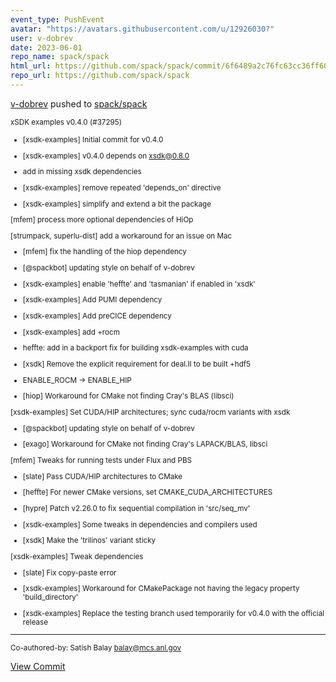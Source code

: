 ```yaml
---
event_type: PushEvent
avatar: "https://avatars.githubusercontent.com/u/12926030?"
user: v-dobrev
date: 2023-06-01
repo_name: spack/spack
html_url: https://github.com/spack/spack/commit/6f6489a2c76fc63cc36ff607d93aaccc0d4b2b4c
repo_url: https://github.com/spack/spack
---
```


<a href='https://github.com/v-dobrev' target='_blank'>v-dobrev</a> pushed to <a href='https://github.com/spack/spack' target='_blank'>spack/spack</a>

<small>xSDK examples v0.4.0 (#37295)

* [xsdk-examples] Initial commit for v0.4.0

* [xsdk-examples] v0.4.0 depends on xsdk@0.8.0

* add in missing xsdk dependencies

* [xsdk-examples] remove repeated 'depends_on' directive

* [xsdk-examples] simplify and extend a bit the package

[mfem] process more optional dependencies of HiOp

[strumpack, superlu-dist] add a workaround for an issue on Mac

* [mfem] fix the handling of the hiop dependency

* [@spackbot] updating style on behalf of v-dobrev

* [xsdk-examples] enable 'heffte' and 'tasmanian' if enabled in 'xsdk'

* [xsdk-examples] Add PUMI dependency

* [xsdk-examples] Add preCICE dependency

* [xsdk-examples] add +rocm

* heffte: add in a backport fix for building xsdk-examples with cuda

* [xsdk] Remove the explicit requirement for deal.II to be built +hdf5

* ENABLE_ROCM -> ENABLE_HIP

* [hiop] Workaround for CMake not finding Cray's BLAS (libsci)

[xsdk-examples] Set CUDA/HIP architectures; sync cuda/rocm variants with xsdk

* [@spackbot] updating style on behalf of v-dobrev

* [exago] Workaround for CMake not finding Cray's LAPACK/BLAS, libsci

[mfem] Tweaks for running tests under Flux and PBS

* [slate] Pass CUDA/HIP architectures to CMake

* [heffte] For newer CMake versions, set CMAKE_CUDA_ARCHITECTURES

* [hypre] Patch v2.26.0 to fix sequential compilation in 'src/seq_mv'

* [xsdk-examples] Some tweaks in dependencies and compilers used

* [xsdk] Make the 'trilinos' variant sticky

[xsdk-examples] Tweak dependencies

* [slate] Fix copy-paste error

* [xsdk-examples] Workaround for CMakePackage not having the legacy
   property 'build_directory'

* [xsdk-examples] Replace the testing branch used temporarily for v0.4.0 with
                the official release

---------

Co-authored-by: Satish Balay <balay@mcs.anl.gov></small>

<a href='https://github.com/spack/spack/commit/6f6489a2c76fc63cc36ff607d93aaccc0d4b2b4c' target='_blank'>View Commit</a>